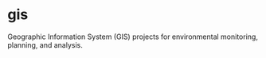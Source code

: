 # gis
Geographic Information System (GIS) projects for environmental monitoring, planning, and analysis.
